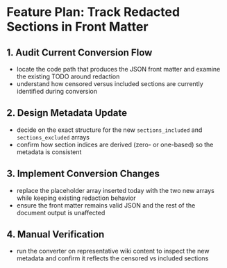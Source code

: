 # Feature Plan: Track Redacted Sections in Front Matter

## 1. Audit Current Conversion Flow
- locate the code path that produces the JSON front matter and examine the existing TODO around redaction
- understand how censored versus included sections are currently identified during conversion

## 2. Design Metadata Update
- decide on the exact structure for the new `sections_included` and `sections_excluded` arrays
- confirm how section indices are derived (zero- or one-based) so the metadata is consistent

## 3. Implement Conversion Changes
- replace the placeholder array inserted today with the two new arrays while keeping existing redaction behavior
- ensure the front matter remains valid JSON and the rest of the document output is unaffected

## 4. Manual Verification
- run the converter on representative wiki content to inspect the new metadata and confirm it reflects the censored vs included sections
